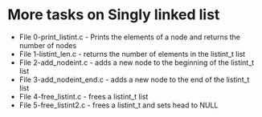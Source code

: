 # More tasks on Singly linked list
* File 0-print_listint.c - Prints the elements of a node and returns the number of nodes
* File 1-listint_len.c - returns the number of elements in the listint_t list
* File 2-add_nodeint.c - adds a new node to the beginning of the listint_t list
* File 3-add_nodeint_end.c - adds a new node to the end of the listint_t list
* File 4-free_listint.c - frees a listint_t list
* File 5-free_listint2.c - frees a listint_t and sets head to NULL
